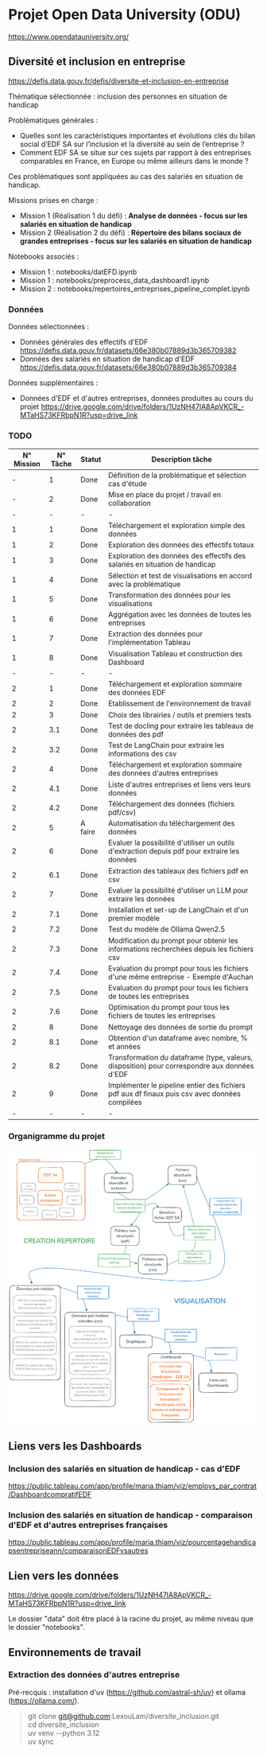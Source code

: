 # Projet Open Data University (ODU) 

https://www.opendatauniversity.org/


## Diversité et inclusion en entreprise 

https://defis.data.gouv.fr/defis/diversite-et-inclusion-en-entreprise

Thématique sélectionnée : inclusion des personnes en situation de handicap

Problématiques générales :  
- Quelles sont les caractéristiques importantes et évolutions clés du bilan social d’EDF SA sur l’inclusion et la diversité au sein de l’entreprise ?
- Comment EDF SA se situe sur ces sujets par rapport à des entreprises comparables en France, en Europe ou même ailleurs dans le monde ?

Ces problématiques sont appliquées au cas des salariés en situation de handicap.

Missions prises en charge :

- Mission 1 (Réalisation 1 du défi) : **Analyse de données - focus sur les salariés en situation de handicap**  
- Mission 2 (Réalisation 2 du défi) : **Répertoire des bilans sociaux de grandes entreprises - focus sur les salariés en situation de handicap**  

Notebooks associés : 

- Mission 1 : notebooks/datEFD.ipynb
- Mission 1 : notebooks/preprocess_data_dashboard1.ipynb
- Mission 2 : notebooks/repertoires_entreprises_pipeline_complet.ipynb

### Données 

Données sélectionnées :  

- Données générales des effectifs d'EDF https://defis.data.gouv.fr/datasets/66e380b07889d3b365709382
- Données des salariés en situation de handicap d'EDF https://defis.data.gouv.fr/datasets/66e380b07889d3b365709384

Données supplémentaires : 

- Données d'EDF et d'autres entreprises, données produites au cours du projet https://drive.google.com/drive/folders/1UzNH47lA8ApVKCR_-MTaHS73KFRbpN1R?usp=drive_link

### TODO

|N° Mission|N° Tâche|Statut|Description tâche|
|----------|--------|------|-----------|
|-|1|Done|Définition de la problématique et sélection cas d'étude|
|-|2|Done|Mise en place du projet / travail en collaboration|
|-|-|-|-|
|1|1|Done|Téléchargement et exploration simple des données|
|1|2|Done|Exploration des données des effectifs totaux|
|1|3|Done|Exploration des données des effectifs des salariés en situation de handicap|
|1|4|Done|Sélection et test de visualisations en accord avec la problématique|
|1|5|Done|Transformation des données pour les visualisations|
|1|6|Done|Aggrégation avec les données de toutes les entreprises|
|1|7|Done|Extraction des données pour l'implémentation Tableau|
|1|8|Done|Visualisation Tableau et construction des Dashboard|
|-|-|-|-|
|2|1|Done                   |Téléchargement et exploration sommaire des données EDF|
|2|2|Done                   |Etablissement de l'environnement de travail|
|2|3|Done                   |Choix des librairies / outils et premiers tests|
|2|3.1|Done                 |Test de docling pour extraire les tableaux de données des pdf|
|2|3.2|Done                 |Test de LangChain pour extraire les informations des csv|
|2|4|Done                   |Téléchargement et exploration sommaire des données d'autres entreprises|
|2|4.1|Done                 |Liste d'autres entreprises et liens vers leurs données|
|2|4.2|Done                 |Téléchargement des données (fichiers pdf/csv)|
|2|5|A faire                |Automatisation du téléchargement des données|
|2|6|Done                   |Evaluer la possibilité d'utiliser un outils d'extraction depuis pdf pour extraire les données|
|2|6.1|Done                 |Extraction des tableaux des fichiers pdf en csv|
|2|7|Done                   |Evaluer la possibilité d'utiliser un LLM pour extraire les données|
|2|7.1|Done                 |Installation et set-up de LangChain et d'un premier modèle|
|2|7.2|Done                 |Test du modèle de Ollama Qwen2.5|
|2|7.3|Done                 |Modification du prompt pour obtenir les informations recherchées depuis les fichiers csv|
|2|7.4|Done                 |Evaluation du prompt pour tous les fichiers d'une même entreprise - Exemple d'Auchan|
|2|7.5|Done                 |Evaluation du prompt pour tous les fichiers de toutes les entreprises|
|2|7.6|Done                 |Optimisation du prompt pour tous les fichiers de toutes les entreprises|
|2|8|Done                   |Nettoyage des données de sortie du prompt|
|2|8.1|Done                 |Obtention d'un dataframe avec nombre, % et années|
|2|8.2|Done                 |Transformation du dataframe (type, valeurs, disposition) pour correspondre aux données d'EDF|
|2|9|Done                |Implémenter le pipeline entier des fichiers pdf aux df finaux puis csv avec données compilées|
|-|-|-|-|

### Organigramme du projet 

![alt text](organigramme_projet_diversite_inclusion.png)

## Liens vers les Dashboards

### Inclusion des salariés en situation de handicap - cas d'EDF 

https://public.tableau.com/app/profile/maria.thiam/viz/employs_par_contrat/DashboardcompratifEDF

### Inclusion des salariés en situation de handicap - comparaison d'EDF et d'autres entreprises françaises

https://public.tableau.com/app/profile/maria.thiam/viz/pourcentagehandicapsentrepriseann/comparaisonEDFvsautres

## Lien vers les données 

https://drive.google.com/drive/folders/1UzNH47lA8ApVKCR_-MTaHS73KFRbpN1R?usp=drive_link

Le dossier "data" doit être placé à la racine du projet, au même niveau que le dossier "notebooks".

## Environnements de travail 

### Extraction des données d'autres entreprise

Pré-recquis : installation d'uv (https://github.com/astral-sh/uv) et ollama (https://ollama.com/).

>git clone git@github.com:LexouLam/diversite_inclusion.git  
>cd diversite_inclusion  
>uv venv --python 3.12  
>uv sync  

